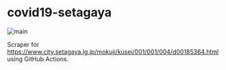 # covid19-setagaya

![main](https://github.com/frogcat/covid19-setagaya/workflows/main/badge.svg)

Scraper for <https://www.city.setagaya.lg.jp/mokuji/kusei/001/001/004/d00185364.html> using GitHub Actions.



